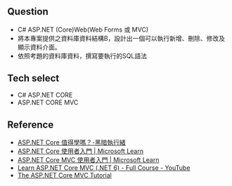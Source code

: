 # 

## Question

- C# ASP.NET (Core)Web(Web Forms 或 MVC)
- 將本專案提供之資料庫資料結構B，設計出一個可以執行新增、刪除、修改及顯示資料介面。
- 依照考題的資料庫資料，撰寫要執行的SQL語法

## Tech select

- C# ASP.NET CORE
- ASP.NET CORE MVC

## Reference

- [ASP.NET Core 值得學嗎？-黑暗執行緒](https://blog.darkthread.net/blog/is-aspnetcore-worth-learning/)
- [ASP.NET Core 使用者入門 | Microsoft Learn](https://learn.microsoft.com/zh-tw/aspnet/core/getting-started/?view=aspnetcore-6.0&tabs=windows)
- [ASP.NET Core MVC 使用者入門 | Microsoft Learn](https://learn.microsoft.com/zh-tw/aspnet/core/tutorials/first-mvc-app/start-mvc?view=aspnetcore-6.0&tabs=visual-studio-code)
- [Learn ASP.NET Core MVC (.NET 6) - Full Course - YouTube](https://www.youtube.com/watch?v=hZ1DASYd9rk)
- [The ASP.NET Core MVC Tutorial](https://asp.mvc-tutorial.com/)